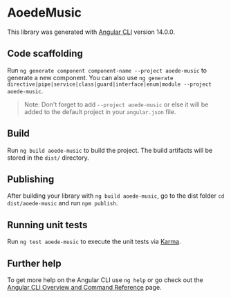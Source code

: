 # AoedeMusic

This library was generated with [Angular CLI](https://github.com/angular/angular-cli) version 14.0.0.

## Code scaffolding

Run `ng generate component component-name --project aoede-music` to generate a new component. You can also use `ng generate directive|pipe|service|class|guard|interface|enum|module --project aoede-music`.
> Note: Don't forget to add `--project aoede-music` or else it will be added to the default project in your `angular.json` file. 

## Build

Run `ng build aoede-music` to build the project. The build artifacts will be stored in the `dist/` directory.

## Publishing

After building your library with `ng build aoede-music`, go to the dist folder `cd dist/aoede-music` and run `npm publish`.

## Running unit tests

Run `ng test aoede-music` to execute the unit tests via [Karma](https://karma-runner.github.io).

## Further help

To get more help on the Angular CLI use `ng help` or go check out the [Angular CLI Overview and Command Reference](https://angular.io/cli) page.
